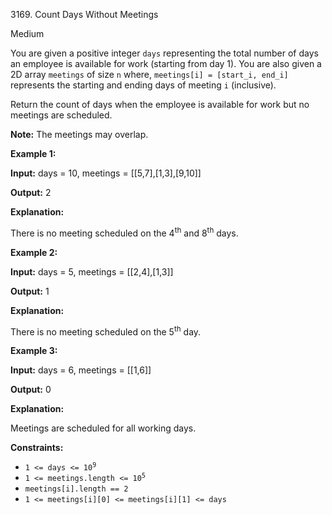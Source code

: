 3169\. Count Days Without Meetings

Medium

You are given a positive integer `days` representing the total number of days an employee is available for work (starting from day 1). You are also given a 2D array `meetings` of size `n` where, `meetings[i] = [start_i, end_i]` represents the starting and ending days of meeting `i` (inclusive).

Return the count of days when the employee is available for work but no meetings are scheduled.

**Note:** The meetings may overlap.

**Example 1:**

**Input:** days = 10, meetings = [[5,7],[1,3],[9,10]]

**Output:** 2

**Explanation:**

There is no meeting scheduled on the 4<sup>th</sup> and 8<sup>th</sup> days.

**Example 2:**

**Input:** days = 5, meetings = [[2,4],[1,3]]

**Output:** 1

**Explanation:**

There is no meeting scheduled on the 5<sup>th</sup> day.

**Example 3:**

**Input:** days = 6, meetings = [[1,6]]

**Output:** 0

**Explanation:**

Meetings are scheduled for all working days.

**Constraints:**

*   <code>1 <= days <= 10<sup>9</sup></code>
*   <code>1 <= meetings.length <= 10<sup>5</sup></code>
*   `meetings[i].length == 2`
*   `1 <= meetings[i][0] <= meetings[i][1] <= days`